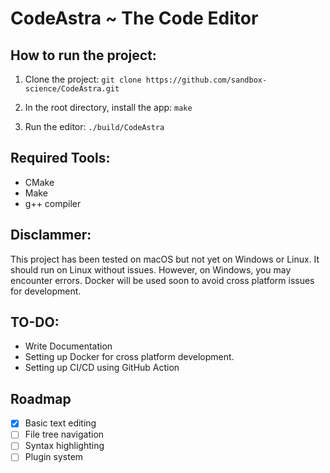 # CodeAstra ~ The Code Editor

## How to run the project:
1. Clone the project: 
``git clone https://github.com/sandbox-science/CodeAstra.git``

2. In the root directory, install the app: 
``make``

3. Run the editor:
``./build/CodeAstra``

## Required Tools:
- CMake
- Make
- g++ compiler

## Disclammer:
This project has been tested on macOS but not yet on Windows or Linux. It should run on Linux without issues. However, on Windows, you may encounter errors. Docker will be used soon to avoid cross platform issues for development.

## TO-DO:
- Write Documentation
- Setting up Docker for cross platform development.
- Setting up CI/CD using GitHub Action

## Roadmap
- [x] Basic text editing
- [ ] File tree navigation
- [ ] Syntax highlighting
- [ ] Plugin system